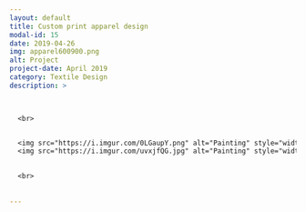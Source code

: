 ```yaml
---
layout: default
title: Custom print apparel design
modal-id: 15
date: 2019-04-26
img: apparel600900.png
alt: Project
project-date: April 2019
category: Textile Design
description: >


  
  <br>


  <img src="https://i.imgur.com/0LGaupY.png" alt="Painting" style="width: 49%;"/>
  <img src="https://i.imgur.com/uvxjfQG.jpg" alt="Painting" style="width: 49%;"/>

  
  <br>
  
  
---
```

